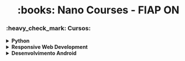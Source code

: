 <h1 align="center"> :books: Nano Courses - FIAP ON </h1>

<h3> :heavy_check_mark: Cursos: </h3>

<details>
    <summary><strong>Python</strong></a></summary>
    <p>A linguagem Python é considerada uma das melhores para iniciantes em programação, além de ser muito poderosa. Aprenda os principais recursos dessa linguagem.</p>
</details>

<details>
    <summary><strong>Responsive Web Development</strong></a></summary>
    <p>Neste módulo você vai aprender a criar sites responsivos, com as tecnologias HTML5, CSS3, Javascript, jQuery, Bootstrap e React, e dinâmicos, com as classes Java: Servlets.</p>
</details>

<details>
    <summary><strong>Desenvolvimento Android</strong></summary>
    <p>Crie aplicações nativas para tablets e smartphones Android com a linguagem Kotlin. Conheça todos os recursos que o sistema operacional Android pode oferecer ao usuário e aprenda como usá-los.</p>
</details>
